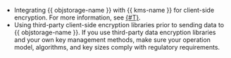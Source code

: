 * Integrating {{ objstorage-name }} with {{ kms-name }} for client-side encryption. For more information, see [{#T}](../../security/domains/encryption.md#libs).
* Using third-party client-side encryption libraries prior to sending data to {{ objstorage-name }}. If you use third-party data encryption libraries and your own key management methods, make sure your operation model, algorithms, and key sizes comply with regulatory requirements.